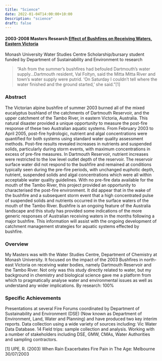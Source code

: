 ```yaml
---
title: "Science"
date: 2022-01-04T14:00:00+10:00
Description: "science"
draft: false
---
```


#### 2003-2008 Masters Research [Effect of Bushfires on Receiving Waters, Eastern Victoria](https://webarchive.nla.gov.au/awa/20050215033512/http://pandora.nla.gov.au/pan/47676/20050215-0000/www.dse.vic.gov.au/dse/nrence.nsf/fid/-50C870447326E485CA256ED10025C551/%24file/Monash.pdf)
Monash University Water Studies Centre
Scholarship/bursary student funded by Department of Sustainability and Environment to research

> “Ash from the summer’s bushfires had befouled Dartmouth’s water supply...Dartmouth resident, Val Foltyn, said the Mitta Mitta River and town’s water supply were putrid. ‘On Saturday I couldn’t tell where the water finished and the ground started,’ she said.”[1]

### Abstract
The Victorian alpine bushfire of summer 2003 burned all of the mixed eucalyptus bushland of the catchments of Dartmouth Reservoir, and the upper catchment of the Tambo River, in eastern Victoria, Australia. This natural disaster provided a unique opportunity to measure the post-fire response of these two Australian aquatic systems. From February 2003 to April 2005, post-fire hydrologic, nutrient and algal concentrations were quantified for both systems using standard water quality assessment methods. Post-fire results revealed increases in nutrients and suspended solids, particularly during storm events, with maximum concentrations in excess of pre-fire measures. In Dartmouth Reservoir, nutrient increases were restricted to the low level outlet depth of the reservoir. The reservoir surface water did not respond to the bushfire and remained at conditions typically seen during the pre-fire periods, with unchanged euphotic depth, nutrient, suspended solids and algal concentrations which were all within acceptable water quality guidelines. With no pre-fire data available for the mouth of the Tambo River, this project provided an opportunity to characterised the post-fire environment. It did appear that in the wake of the bushfire and a subsequent storm event that a high concentrated pulse of suspended solids and nutrients occurred in the surface waters of the mouth of the Tambo River. Bushfire is an ongoing feature of the Australia landscape and this study has provided some indications of the more generic responses of Australian receiving waters in the months following a major bushfire. This information will assist with the ongoing development of catchment management strategies for aquatic systems effected by bushfire.

### Overview
My Masters was with the Water Studies Centre, Department of Chemistry at Monash University. It focused on the impact of the 2003 Bushfires in north-east Victoria on receiving water bodies, namely Dartmouth Reservoir and the Tambo River. Not only was this study directly related to water, but my background in chemistry and biological science gave me a platform from which to pragmatically analyse water and environmental issues as well as understand any wider implications.
By research: 100%

### Specific Achievements
Presentations at several Fire Forums coordinated by Department of Sustainability and Environment (DSE) (Now known as Department of Environment, Land, Water and Planning) and have produced two key interim reports. Data collection using a wide variety of sources including: Vic Water Data Database. 14 Field trips: sample collection and analysis. Working with a number of stakeholders including DSE, GMW, CMAs, Water Authorities and sampling contractors.


[1] UPE, R. (2003) When Rain Exacerbates Fire Pain in The Age: Melbourne 30/07/2003
